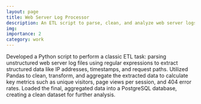```yaml
---
layout: page
title: Web Server Log Processor
description: An ETL script to parse, clean, and analyze web server logs.
img:
importance: 2
category: work
---
```


Developed a Python script to perform a classic ETL task: parsing unstructured web server log files using regular expressions to extract structured data like IP addresses, timestamps, and request paths. Utilized Pandas to clean, transform, and aggregate the extracted data to calculate key metrics such as unique visitors, page views per session, and 404 error rates. Loaded the final, aggregated data into a PostgreSQL database, creating a clean dataset for further analysis.
